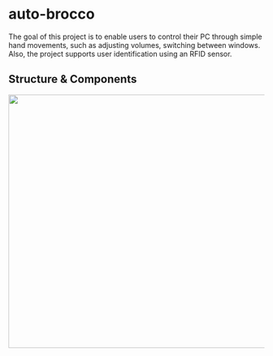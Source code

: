 # auto-brocco
The goal of this project is to enable users to control their PC through simple hand movements, such as adjusting volumes, switching between windows. Also, the project supports user identification using an RFID sensor.
## Structure & Components
<img src="https://github.com/yichuniq/auto-brocco/blob/master/img_1.png" width="1000" height="500">
